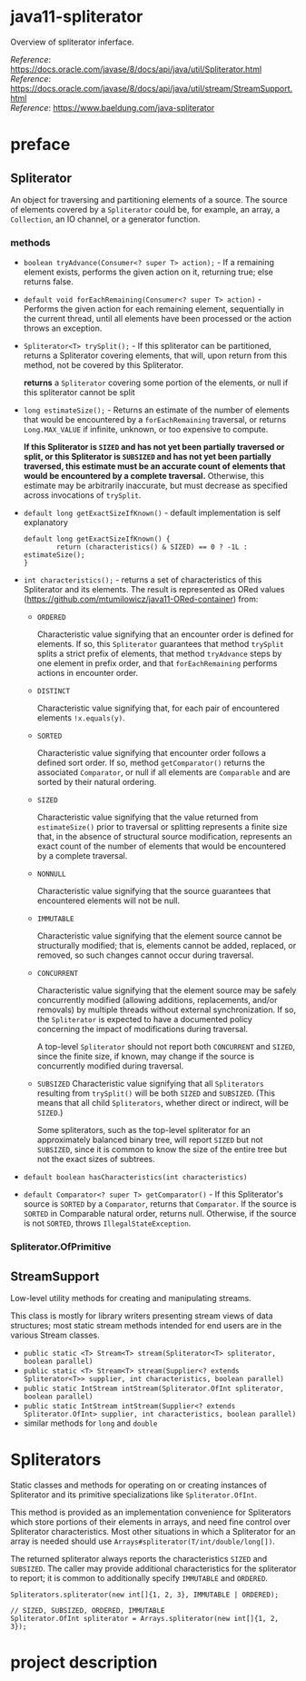 # java11-spliterator
Overview of spliterator inferface.

_Reference_: https://docs.oracle.com/javase/8/docs/api/java/util/Spliterator.html  
_Reference_: https://docs.oracle.com/javase/8/docs/api/java/util/stream/StreamSupport.html  
_Reference_: https://www.baeldung.com/java-spliterator

# preface

## Spliterator
An object for traversing and partitioning elements of a source.  The source
of elements covered by a `Spliterator` could be, for example, an array, a
`Collection`, an IO channel, or a generator function.

### methods
* `boolean tryAdvance(Consumer<? super T> action);` - 
If a remaining element exists, performs the given action on it,
returning true; else returns false.
* `default void forEachRemaining(Consumer<? super T> action)` - 
Performs the given action for each remaining element, sequentially in
the current thread, until all elements have been processed or the action
throws an exception.
* `Spliterator<T> trySplit();` - If this spliterator can be 
partitioned, returns a Spliterator covering elements, that will, 
upon return from this method, not be covered by this Spliterator.
    
  **returns** a `Spliterator` covering some portion of the
  elements, or null if this spliterator cannot be split
  
* `long estimateSize();` - Returns an estimate of the number of elements 
that would be encountered by a `forEachRemaining` traversal, or 
returns `Long.MAX_VALUE` if infinite, unknown, or too expensive to 
compute.

   **If this Spliterator is `SIZED` and has not yet been partially
   traversed or split, or this Spliterator is `SUBSIZED` and has
   not yet been partially traversed, this estimate must be an accurate
   count of elements that would be encountered by a complete traversal.**
   Otherwise, this estimate may be arbitrarily inaccurate, but must decrease
   as specified across invocations of `trySplit`.
   
* `default long getExactSizeIfKnown()` - default implementation is
self explanatory
    ```
    default long getExactSizeIfKnown() {
            return (characteristics() & SIZED) == 0 ? -1L : estimateSize();
    }
    ```
* `int characteristics();` - returns a set of characteristics of this 
Spliterator and its elements. The result is represented as ORed values 
(https://github.com/mtumilowicz/java11-ORed-container) from:
    * `ORDERED`
    
       Characteristic value signifying that an encounter order is 
       defined for elements. If so, this `Spliterator` guarantees 
       that method `trySplit` splits a strict prefix of elements, that 
       method `tryAdvance` steps by one element in prefix order, and that
       `forEachRemaining` performs actions in encounter order.
    * `DISTINCT`
    
       Characteristic value signifying that, for each pair of
       encountered elements `!x.equals(y)`.
    * `SORTED`
    
       Characteristic value signifying that encounter order follows a defined
       sort order. If so, method `getComparator()` returns the associated
       `Comparator`, or null if all elements are `Comparable` and
       are sorted by their natural ordering.
    * `SIZED`
    
       Characteristic value signifying that the value returned from
       `estimateSize()` prior to traversal or splitting represents a
       finite size that, in the absence of structural source modification,
       represents an exact count of the number of elements that would be
       encountered by a complete traversal.
    * `NONNULL`
    
       Characteristic value signifying that the source guarantees that
       encountered elements will not be null.
    * `IMMUTABLE`
    
       Characteristic value signifying that the element source cannot be
       structurally modified; that is, elements cannot be added, replaced, 
       or removed, so such changes cannot occur during traversal.
    * `CONCURRENT`
    
       Characteristic value signifying that the element source may be 
       safely concurrently modified (allowing additions, replacements, 
       and/or removals) by multiple threads without external 
       synchronization. If so, the `Spliterator` is expected to have a 
       documented policy concerning the impact of modifications during 
       traversal.
       
       A top-level `Spliterator` should not report both `CONCURRENT` and
       `SIZED`, since the finite size, if known, may change if the source
       is concurrently modified during traversal.
       
    * `SUBSIZED`
       Characteristic value signifying that all `Spliterators` resulting 
       from `trySplit()` will be both `SIZED` and `SUBSIZED`.
       (This means that all child `Spliterators`, whether direct or 
       indirect, will be `SIZED`.)
  
       Some spliterators, such as the top-level spliterator for an
       approximately balanced binary tree, will report `SIZED` but not
       `SUBSIZED`, since it is common to know the size of the entire tree
       but not the exact sizes of subtrees.
* `default boolean hasCharacteristics(int characteristics)`
* `default Comparator<? super T> getComparator()` - If this 
    Spliterator's source is `SORTED` by a `Comparator`, returns that 
    `Comparator`. If the source is `SORTED` in Comparable natural order, 
    returns null.  Otherwise, if the source is not `SORTED`, 
    throws `IllegalStateException`.
    
### Spliterator.OfPrimitive

## StreamSupport
Low-level utility methods for creating and manipulating streams.

This class is mostly for library writers presenting stream views
of data structures; most static stream methods intended for end users are in
the various Stream classes.

* `public static <T> Stream<T> stream(Spliterator<T> spliterator, boolean parallel)`
* `public static <T> Stream<T> stream(Supplier<? extends Spliterator<T>> supplier,
                                          int characteristics,
                                          boolean parallel)`
* `public static IntStream intStream(Spliterator.OfInt spliterator, boolean parallel)`
* `public static IntStream intStream(Supplier<? extends Spliterator.OfInt> supplier,
                                         int characteristics,
                                         boolean parallel)`
* similar methods for `long` and `double`

# Spliterators
Static classes and methods for operating on or creating instances of
Spliterator and its primitive specializations like `Spliterator.OfInt`.

This method is provided as an implementation convenience for
Spliterators which store portions of their elements in arrays, and need
fine control over Spliterator characteristics.  Most other situations in
which a Spliterator for an array is needed should use
`Arrays#spliterator(T/int/double/long[])`.

The returned spliterator always reports the characteristics
`SIZED` and `SUBSIZED`.  The caller may provide additional
characteristics for the spliterator to report; it is common to
additionally specify `IMMUTABLE` and `ORDERED`.

```
Spliterators.spliterator(new int[]{1, 2, 3}, IMMUTABLE | ORDERED);
```
```
// SIZED, SUBSIZED, ORDERED, IMMUTABLE
Spliterator.OfInt spliterator = Arrays.spliterator(new int[]{1, 2, 3});
```

# project description